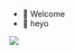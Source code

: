- 👋 Welcome
- 👀 heyo


![](https://tenor.com/view/holo-enos_n-spice-and-wolf-holo-the-wisewolf-anime-gif-14248698.gif)



<!---
Holo-02/Holo-02 is a ✨ special ✨ repository because its `README.md` (this file) appears on your GitHub profile.
You can click the Preview link to take a look at your changes.
--->
